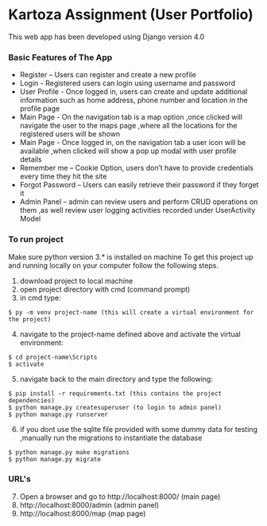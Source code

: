 # Kartoza Assignment (User Portfolio)
This web app has been developed using Django version 4.0 

### Basic Features of The App
    
* Register – Users can register and create a new profile
* Login - Registered users can login using username and password
* User Profile - Once logged in, users can create and update additional information such as home address, phone number and location in the profile page
* Main Page - On the navigation tab is a map option ,once clicked will navigate the user to the maps page ,where all the locations for the registered users will be shown
* Main Page - Once logged in, on the navigation tab a user icon will be available ,when clicked will show a pop up modal with user profile details
* Remember me – Cookie Option, users don’t have to provide credentials every time they hit the site
* Forgot Password – Users can easily retrieve their password if they forget it 
* Admin Panel – admin can review users and perform CRUD operations on them ,as well review user logging activities recorded under UserActivity Model


### To run project
Make sure python version 3.* is installed on machine
To get this project up and running locally on your computer follow the following steps.
1. download project to local machine
2. open project directory with cmd (command prompt)
3. in cmd type:
```
$ py -m venv project-name (this will create a virtual environment for the project)
```
4. navigate to the project-name defined above and activate the virtual environment:
```
$ cd project-name\Scripts
$ activate
```
5. navigate back to the main directory and type the following:
```
$ pip install -r requirements.txt (this contains the project dependencies)
$ python manage.py createsuperuser (to login to admin panel)
$ python manage.py runserver
```
6. if you dont use the sqlite file provided with some dummy data for testing ,manually run the migrations to instantiate the database
```
$ python manage.py make migrations
$ python manage.py migrate
```
  
  ### URL's 
7. Open a browser and go to http://localhost:8000/ (main page)
8. http://localhost:8000/admin (admin panel)
9. http://localhost:8000/map (map page)



